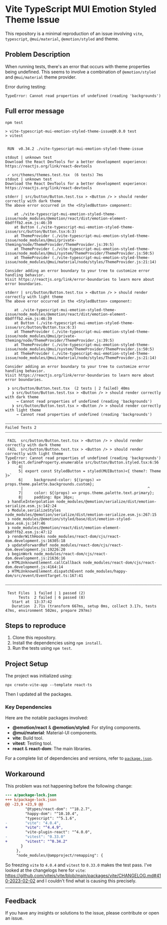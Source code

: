# Vite TypeScript MUI Emotion Styled Theme Issue

This repository is a minimal reproduction of an issue involving `vite`, `typescript`, `@mui/material`, `@emotion/styled` and theme.

## Problem Description

When running tests, there's an error that occurs with theme properties being undefined. This seems to involve a combination of `@emotion/styled` and `@mui/material` theme provider.

Error during testing:

```
TypeError: Cannot read properties of undefined (reading 'backgrounds')
```

## Full error message

```
npm test

> vite-typescript-mui-emotion-styled-theme-issue@0.0.0 test
> vitest


 RUN  v0.34.2 ./vite-typescript-mui-emotion-styled-theme-issue

stdout | unknown test
Download the React DevTools for a better development experience: https://reactjs.org/link/react-devtools

 ✓ src/themes/themes.test.tsx  (6 tests) 7ms
stdout | unknown test
Download the React DevTools for a better development experience: https://reactjs.org/link/react-devtools

stderr | src/button/Button.test.tsx > <Button /> > should render correctly with dark theme
The above error occurred in the <StyledButton> component:

    at ./vite-typescript-mui-emotion-styled-theme-issue/node_modules/@emotion/react/dist/emotion-element-6bdfffb2.esm.js:46:39
    at Button (./vite-typescript-mui-emotion-styled-theme-issue/src/button/Button.tsx:6:3)
    at ThemeProvider (./vite-typescript-mui-emotion-styled-theme-issue/node_modules/@mui/private-theming/node/ThemeProvider/ThemeProvider.js:39:5)
    at ThemeProvider (./vite-typescript-mui-emotion-styled-theme-issue/node_modules/@mui/system/ThemeProvider/ThemeProvider.js:50:5)
    at ThemeProvider (./vite-typescript-mui-emotion-styled-theme-issue/node_modules/@mui/material/node/styles/ThemeProvider.js:21:14)

Consider adding an error boundary to your tree to customize error handling behavior.
Visit https://reactjs.org/link/error-boundaries to learn more about error boundaries.

stderr | src/button/Button.test.tsx > <Button /> > should render correctly with light theme
The above error occurred in the <StyledButton> component:

    at ./vite-typescript-mui-emotion-styled-theme-issue/node_modules/@emotion/react/dist/emotion-element-6bdfffb2.esm.js:46:39
    at Button (./vite-typescript-mui-emotion-styled-theme-issue/src/button/Button.tsx:6:3)
    at ThemeProvider (./vite-typescript-mui-emotion-styled-theme-issue/node_modules/@mui/private-theming/node/ThemeProvider/ThemeProvider.js:39:5)
    at ThemeProvider (./vite-typescript-mui-emotion-styled-theme-issue/node_modules/@mui/system/ThemeProvider/ThemeProvider.js:50:5)
    at ThemeProvider (./vite-typescript-mui-emotion-styled-theme-issue/node_modules/@mui/material/node/styles/ThemeProvider.js:21:14)

Consider adding an error boundary to your tree to customize error handling behavior.
Visit https://reactjs.org/link/error-boundaries to learn more about error boundaries.

 ❯ src/button/Button.test.tsx  (2 tests | 2 failed) 40ms
   ❯ src/button/Button.test.tsx > <Button /> > should render correctly with dark theme
     → Cannot read properties of undefined (reading 'backgrounds')
   ❯ src/button/Button.test.tsx > <Button /> > should render correctly with light theme
     → Cannot read properties of undefined (reading 'backgrounds')

⎯⎯⎯⎯⎯⎯⎯⎯⎯⎯⎯⎯⎯⎯⎯⎯⎯⎯⎯⎯⎯⎯⎯⎯⎯⎯⎯⎯⎯⎯⎯⎯⎯⎯⎯⎯⎯⎯⎯⎯⎯⎯⎯⎯⎯⎯⎯⎯⎯⎯⎯⎯⎯⎯⎯⎯⎯⎯⎯⎯⎯⎯⎯⎯⎯⎯⎯⎯⎯⎯⎯⎯⎯⎯⎯⎯⎯⎯⎯⎯⎯⎯⎯⎯⎯⎯⎯⎯⎯⎯⎯⎯⎯⎯⎯⎯⎯⎯⎯⎯⎯⎯ Failed Tests 2 ⎯⎯⎯⎯⎯⎯⎯⎯⎯⎯⎯⎯⎯⎯⎯⎯⎯⎯⎯⎯⎯⎯⎯⎯⎯⎯⎯⎯⎯⎯⎯⎯⎯⎯⎯⎯⎯⎯⎯⎯⎯⎯⎯⎯⎯⎯⎯⎯⎯⎯⎯⎯⎯⎯⎯⎯⎯⎯⎯⎯⎯⎯⎯⎯⎯⎯⎯⎯⎯⎯⎯⎯⎯⎯⎯⎯⎯⎯⎯⎯⎯⎯⎯⎯⎯⎯⎯⎯⎯⎯⎯⎯⎯⎯⎯⎯⎯⎯⎯⎯⎯⎯

 FAIL  src/button/Button.test.tsx > <Button /> > should render correctly with dark theme
 FAIL  src/button/Button.test.tsx > <Button /> > should render correctly with light theme
TypeError: Cannot read properties of undefined (reading 'backgrounds')
 ❯ Object.defineProperty.enumerable src/button/Button.styled.tsx:6:56
      4|
      5| export const StyledButton = styled(MUIButton)<{ theme?: Theme }>`
      6|     background-color: ${(props) => props.theme.palette.backgrounds.custom};
       |                                                        ^
      7|     color: ${(props) => props.theme.palette.text.primary};
      8|     padding: 8px 16px;
 ❯ handleInterpolation node_modules/@emotion/serialize/dist/emotion-serialize.esm.js:142:24
 ❯ Module.serializeStyles node_modules/@emotion/serialize/dist/emotion-serialize.esm.js:267:15
 ❯ node_modules/@emotion/styled/base/dist/emotion-styled-base.esm.js:147:46
 ❯ node_modules/@emotion/react/dist/emotion-element-6bdfffb2.esm.js:47:12
 ❯ renderWithHooks node_modules/react-dom/cjs/react-dom.development.js:16305:18
 ❯ updateForwardRef node_modules/react-dom/cjs/react-dom.development.js:19226:20
 ❯ beginWork node_modules/react-dom/cjs/react-dom.development.js:21636:16
 ❯ HTMLUnknownElement.callCallback node_modules/react-dom/cjs/react-dom.development.js:4164:14
 ❯ HTMLUnknownElement.dispatchEvent node_modules/happy-dom/src/event/EventTarget.ts:167:41

⎯⎯⎯⎯⎯⎯⎯⎯⎯⎯⎯⎯⎯⎯⎯⎯⎯⎯⎯⎯⎯⎯⎯⎯⎯⎯⎯⎯⎯⎯⎯⎯⎯⎯⎯⎯⎯⎯⎯⎯⎯⎯⎯⎯⎯⎯⎯⎯⎯⎯⎯⎯⎯⎯⎯⎯⎯⎯⎯⎯⎯⎯⎯⎯⎯⎯⎯⎯⎯⎯⎯⎯⎯⎯⎯⎯⎯⎯⎯⎯⎯⎯⎯⎯⎯⎯⎯⎯⎯⎯⎯⎯⎯⎯⎯⎯⎯⎯⎯⎯⎯⎯⎯⎯⎯⎯⎯⎯⎯⎯⎯⎯⎯⎯⎯⎯⎯⎯⎯⎯⎯⎯⎯⎯⎯⎯⎯⎯⎯⎯⎯⎯⎯⎯⎯⎯⎯⎯⎯⎯⎯⎯⎯⎯⎯⎯⎯⎯⎯⎯⎯⎯⎯⎯⎯⎯⎯⎯⎯⎯⎯⎯⎯⎯⎯⎯⎯⎯⎯⎯⎯⎯⎯⎯⎯⎯⎯⎯⎯⎯⎯⎯⎯⎯⎯⎯⎯⎯⎯⎯⎯⎯⎯⎯⎯⎯⎯⎯⎯⎯⎯⎯⎯⎯⎯⎯⎯⎯⎯⎯⎯⎯⎯⎯[1/2]⎯

 Test Files  1 failed | 1 passed (2)
      Tests  2 failed | 6 passed (8)
   Start at  13:37:42
   Duration  2.71s (transform 667ms, setup 0ms, collect 3.17s, tests 47ms, environment 502ms, prepare 297ms)
```

## Steps to reproduce

1. Clone this repository.
2. Install the dependencies using `npm install`.
3. Run the tests using `npm test`.

## Project Setup

The project was initialized using:

```
npx create-vite-app --template react-ts
```

Then I updated all the packages.

### Key Dependencies

Here are the notable packages involved:

- **@emotion/react** & **@emotion/styled**: For styling components.
- **@mui/material**: Material-UI components.
- **vite**: Build tool.
- **vitest**: Testing tool.
- **react** & **react-dom**: The main libraries.

For a complete list of dependencies and versions, refer to [`package.json`](./package.json).

## Workaround

This problem was not happening before the following change:

```diff
--- a/package-lock.json
+++ b/package-lock.json
@@ -23,9 +23,9 @@
         "@types/react-dom": "^18.2.7",
         "happy-dom": "^10.10.4",
         "typescript": "^5.1.6",
-        "vite": "4.0.4",
+        "vite": "^4.4.9",
         "vite-plugin-react": "^4.0.0",
-        "vitest": "0.33.0"
+        "vitest": "^0.34.2"
       }
     },
     "node_modules/@ampproject/remapping": {
```

So freezing `vite` to `4.0.4` and `vitest` to `0.33.0` makes the test pass. I've looked at the changelogs here for `vite`: https://github.com/vitejs/vite/blob/main/packages/vite/CHANGELOG.md#410-2023-02-02 and I couldn't find what is causing this precisely.

---

## Feedback

If you have any insights or solutions to the issue, please contribute or open an issue.
